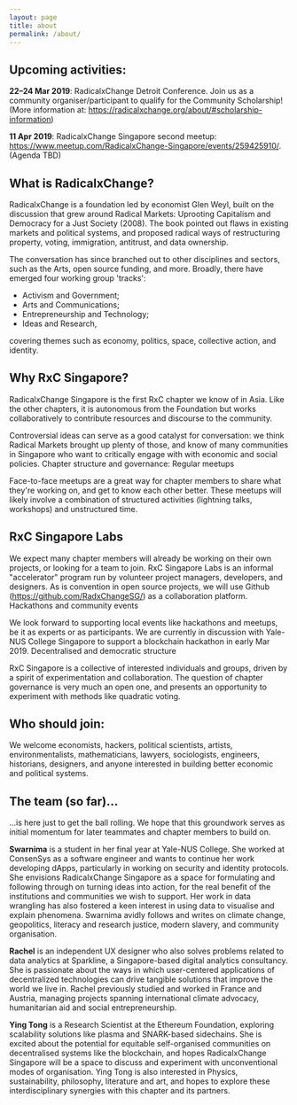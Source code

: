 ```yaml
---
layout: page
title: about
permalink: /about/
---
```


## Upcoming activities:

**22–24 Mar 2019**: RadicalxChange Detroit Conference. Join us as a community organiser/participant to qualify for the Community Scholarship! (More information at: https://radicalxchange.org/about/#scholarship-information)

**11 Apr 2019**: RadicalxChange Singapore second meetup: https://www.meetup.com/RadicalxChange-Singapore/events/259425910/. (Agenda TBD)

## What is RadicalxChange?

RadicalxChange is a foundation led by economist Glen Weyl, built on the discussion that grew around Radical Markets: Uprooting Capitalism and Democracy for a Just Society (2008). The book pointed out flaws in existing markets and political systems, and proposed radical ways of restructuring property, voting, immigration, antitrust, and data ownership.

The conversation has since branched out to other disciplines and sectors, such as the Arts, open source funding, and more. Broadly, there have emerged four working group 'tracks':

* Activism and Government;
* Arts and Communications;
* Entrepreneurship and Technology;
* Ideas and Research,

covering themes such as economy, politics, space, collective action, and identity.


## Why RxC Singapore?

RadicalxChange Singapore is the first RxC chapter we know of in Asia. Like the other chapters, it is autonomous from the Foundation but works collaboratively to contribute resources and discourse to the community.

Controversial ideas can serve as a good catalyst for conversation: we think Radical Markets brought up plenty of those, and know of many communities in Singapore who want to critically engage with with economic and social policies.
Chapter structure and governance:
Regular meetups

Face-to-face meetups are a great way for chapter members to share what they're working on, and get to know each other better. These meetups will likely involve a combination of structured activities (lightning talks, workshops) and unstructured time.


## RxC Singapore Labs

We expect many chapter members will already be working on their own projects, or looking for a team to join. RxC Singapore Labs is an informal "accelerator" program run by volunteer project managers, developers, and designers. As is convention in open source projects, we will use Github (https://github.com/RadxChangeSG/) as a collaboration platform.
Hackathons and community events

We look forward to supporting local events like hackathons and meetups, be it as experts or as participants. We are currently in discussion with Yale-NUS College Singapore to support a blockchain hackathon in early Mar 2019.
Decentralised and democratic structure

RxC Singapore is a collective of interested individuals and groups, driven by a spirit of experimentation and collaboration. The question of chapter governance is very much an open one, and presents an opportunity to experiment with methods like quadratic voting.

## Who should join:

We welcome economists, hackers, political scientists, artists, environmentalists, mathematicians, lawyers, sociologists, engineers, historians, designers, and anyone interested in building better economic and political systems.

## The team (so far)…

…is here just to get the ball rolling. We hope that this groundwork serves as initial momentum for later teammates and chapter members to build on.

**Swarnima** is a student in her final year at Yale-NUS College. She worked at ConsenSys as a software engineer and wants to continue her work developing dApps, particularly in working on security and identity protocols. She envisions RadicalxChange Singapore as a space for formulating and following through on turning ideas into action, for the real benefit of the institutions and communities we wish to support. Her work in data wrangling has also fostered a keen interest in using data to visualise and explain phenomena. Swarnima avidly follows and writes on climate change, geopolitics, literacy and research justice, modern slavery, and community organisation.

**Rachel** is an independent UX designer who also solves problems related to data analytics at Sparkline, a Singapore-based digital analytics consultancy. She is passionate about the ways in which user-centered applications of decentralized technologies can drive tangible solutions that improve the world we live in. Rachel previously studied and worked in France and Austria, managing projects spanning international climate advocacy, humanitarian aid and social entrepreneurship.

**Ying Tong** is a Research Scientist at the Ethereum Foundation, exploring scalability solutions like plasma and SNARK-based sidechains. She is excited about the potential for equitable self-organised communities on decentralised systems like the blockchain, and hopes RadicalxChange Singapore will be a space to discuss and experiment with unconventional modes of organisation. Ying Tong is also interested in Physics, sustainability, philosophy, literature and art, and hopes to explore these interdisciplinary synergies with this chapter and its partners.
